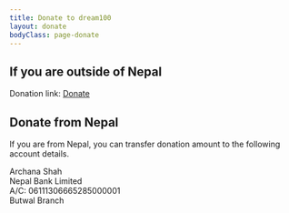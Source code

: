 ```yaml
---
title: Donate to dream100
layout: donate
bodyClass: page-donate
---
```


## If you are outside of Nepal
Donation link: [Donate](https://charity.gofundme.com/donate/project/dream100org/suvashshah)
## Donate from Nepal

If you are from Nepal, you can transfer donation amount to the following account details.

Archana Shah <br>
Nepal Bank Limited <br>
A/C: 06111306665285000001 <br>
Butwal Branch <br>